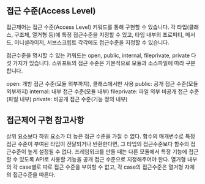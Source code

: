 ## 접근 수준(Access Level)
접근제어는 접근 수준(Access Level) 키워드를 통해 구현할 수 있습니다.
각 타입(클래스, 구조체, 열거형 등)에 특정 접근수준을 지정할 수 있고, 타입 내부의 프로퍼티, 메서드, 이니셜라이저, 서브스크립트 각각에도 접근수준을 지정할 수 있습니다.

접근수준을 명시할 수 있는 키워드는 open, public, internal, fileprivate, private 다섯 가지가 있습니다.
스위프트의 접근 수준은 기본적으로 모듈과 소스파일에 따라 구분합니다.

open: 개방 접근 수준(모듈 외부까지), 클래스에서만 사용
public: 공개 접근 수준(모듈 외부까지)
internal: 내부 접근 수준(모듈 내부)
fileprivate: 파일 외부 비공개 접근 수준(파일 내부)
private: 비공개 접근 수준(기능 정의 내부)

## 접근제어 구현 참고사항
 상위 요소보다 하위 요소가 더 높은 접근 수준을 가질 수 없다.
 함수의 매개변수로 특정 접근 수준이 부여된 타입이 전달되거나 반환한다면, 그 타입의 접근수준보다 함수의 접근수준이 높게 설정될 수 없다.
 프레임워크를 만들 때는 다른 모듈에서 특정 기능에 접근할 수 있도록 API로 사용할 기능을 공개 접근 수준으로 지정해주어야 한다.
 열거형 내부의 각 case별로 따로 접근 수준을 부여할 수 없고, 각 case의 접근수준은 열거형 자체의 접근수준을 따른다.
